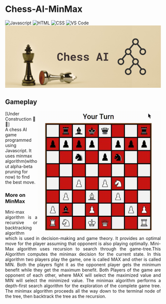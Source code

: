 # Chess-AI-MinMax
![Javascript](https://img.shields.io/badge/Javascript-yellow?style=for-the-badge&logo=javascript&logoColor=darkyellow)
![HTML](https://img.shields.io/badge/HTML-lightblue?style=for-the-badge&logo=html5&logoColor=darkblue)
![CSS](https://img.shields.io/badge/CSS-lightgreen?style=for-the-badge&logo=css3&logoColor=darkgreen)
![VS Code](https://img.shields.io/badge/CSS-blue?style=for-the-badge&logo=visualstudio&logoColor=darkblue)
![banner](https://github.com/prabhav-pandya/Chess-AI-MinMax/blob/main/Show%20Images/banner.png)
<br>
<div>
  <h2>Gameplay</h2>
  <div>
    <img align = "right" height = "400px" width = "400px" src = "https://github.com/prabhav-pandya/Chess-AI-MinMax/blob/main/Show%20Images/demo.gif">
    <p>[Under Construction 🚧🤚]<br>A chess AI game programmed using Javascript. It uses minmax algorithm(without alpha-beta pruning for now) to find the best move. </p>
    <h3>More on MinMax</h3>
        <p align="justify">Mini-max algorithm is a recursive or backtracking algorithm which is used in decision-making and game theory. It provides an optimal move for the player assuming            that opponent is also playing optimally. Mini-Max algorithm uses recursion to search through the game-tree.This Algorithm computes the minimax decision for the current state. In this algorithm two players play        the game, one is called MAX and other is called MIN. Both the players fight it as the opponent player gets the minimum benefit while they get the maximum benefit. Both           Players of the game are opponent of each other, where MAX will select the maximized value and MIN will select the minimized value. The minimax algorithm performs a             depth-first search algorithm for the exploration of the complete game tree. The minimax algorithm proceeds all the way down to the terminal node of the tree, then                backtrack the tree as the recursion.
    </p>
  </div>
</div>
